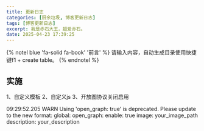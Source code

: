 ```yaml
---
title: 更新日志
categories: [厨余垃圾, 博客更新日志]
tags: [博客更新日志]
excerpt: 我是赤石大王，超爱赤石。
date: 2025-04-23 17:39:25
---
```


{% notel blue 'fa-solid fa-book' '前言' %}
请输入内容，自动生成目录使用快捷键f1 + create table。
{% endnotel %}

## 实施

1、自定义模板
2、自定义js
3、开放图协议关闭启用

09:29:52.205 WARN  Using 'open_graph: true' is deprecated. Please update to the new format:
global:
  open_graph:
    enable: true
    image: your_image_path
    description: your_description

